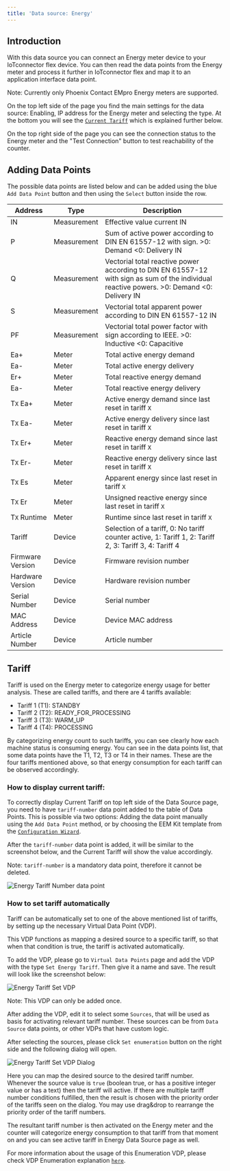 ```yaml
---
title: 'Data source: Energy'
---
```


## Introduction

With this data source you can connect an Energy meter device to your IoTconnector flex device. You can then read the data points from the Energy meter and process it further in IoTconnector flex and map it to an application interface data point.

Note: Currently only Phoenix Contact EMpro Energy meters are supported.

On the top left side of the page you find the main settings for the data source: Enabling, IP address for the Energy meter and selecting the type. At the bottom you will see the [`Current Tariff`](Energy.md#tariff) which is explained further below.

On the top right side of the page you can see the connection status to the Energy meter and the "Test Connection" button to test reachability of the counter.

## Adding Data Points

The possible data points are listed below and can be added using the blue `Add Data Point` button and then using the `Select` button inside the row.

| Address          | Type        | Description                                                                                                                                |
| ---------------- | ----------- | ------------------------------------------------------------------------------------------------------------------------------------------ |
| IN               | Measurement | Effective value current IN                                                                                                                 |
| P                | Measurement | Sum of active power according to DIN EN 61557-12 with sign. >0: Demand <0: Delivery IN                                                     |
| Q                | Measurement | Vectorial total reactive power according to DIN EN 61557-12 with sign as sum of the individual reactive powers. >0: Demand <0: Delivery IN |
| S                | Measurement | Vectorial total apparent power according to DIN EN 61557-12 IN                                                                             |
| PF               | Measurement | Vectorial total power factor with sign according to IEEE. >0: Inductive <0: Capacitive                                                     |
| Ea+              | Meter       | Total active energy demand                                                                                                                 |
| Ea-              | Meter       | Total active energy delivery                                                                                                               |
| Er+              | Meter       | Total reactive energy demand                                                                                                               |
| Ea-              | Meter       | Total reactive energy delivery                                                                                                             |
| T`X` Ea+         | Meter       | Active energy demand since last reset in tariff `X`                                                                                        |
| T`X` Ea-         | Meter       | Active energy delivery since last reset in tariff `X`                                                                                      |
| T`X` Er+         | Meter       | Reactive energy demand since last reset in tariff `X`                                                                                      |
| T`X` Er-         | Meter       | Reactive energy delivery since last reset in tariff `X`                                                                                    |
| T`X` Es          | Meter       | Apparent energy since last reset in tariff `X`                                                                                             |
| T`X` Er          | Meter       | Unsigned reactive energy since last reset in tariff `X`                                                                                    |
| T`X` Runtime     | Meter       | Runtime since last reset in tariff `X`                                                                                                     |
| Tariff           | Device      | Selection of a tariff, 0: No tariff counter active, 1: Tariff 1, 2: Tariff 2, 3: Tariff 3, 4: Tariff 4                                     |
| Firmware Version | Device      | Firmware revision number                                                                                                                   |
| Hardware Version | Device      | Hardware revision number                                                                                                                   |
| Serial Number    | Device      | Serial number                                                                                                                              |
| MAC Address      | Device      | Device MAC address                                                                                                                         |
| Article Number   | Device      | Article number                                                                                                                             |

## Tariff

Tariff is used on the Energy meter to categorize energy usage for better analysis. These are called tariffs, and there are 4 tariffs available:

- Tariff 1 (T1): STANDBY
- Tariff 2 (T2): READY_FOR_PROCESSING
- Tariff 3 (T3): WARM_UP
- Tariff 4 (T4): PROCESSING

By categorizing energy count to such tariffs, you can see clearly how each machine status is consuming energy. You can see in the data points list, that some data points have the T1, T2, T3 or T4 in their names. These are the four tariffs mentioned above, so that energy consumption for each tariff can be observed accordingly.

### How to display current tariff:

To correctly display Current Tariff on top left side of the Data Source page, you need to have `tariff-number` data point added to the table of Data Points. This is possible via two options: Adding the data point manually using the `Add Data Point` method, or by choosing the EEM Kit template from the [`Configuration Wizard`](GettingStarted.md#configuration-wizard).

After the `tariff-number` data point is added, it will be similar to the screenshot below, and the Current Tariff will show the value accordingly.

Note: `tariff-number` is a mandatory data point, therefore it cannot be deleted.

![Energy Tariff Number data point](/img/datasource/EnergyTariffNumberDatapoint.png)

### How to set tariff automatically

Tariff can be automatically set to one of the above mentioned list of tariffs, by setting up the necessary Virtual Data Point (VDP).

This VDP functions as mapping a desired source to a specific tariff, so that when that condition is true, the tariff is activated automatically.

To add the VDP, please go to `Virtual Data Points` page and add the VDP with the type `Set Energy Tariff`. Then give it a name and save. The result will look like the screenshot below:

![Energy Tariff Set VDP](/img/datasource/EnergyTariffVdp.png)

Note: This VDP can only be added once.

After adding the VDP, edit it to select some `Sources`, that will be used as basis for activating relevant tariff number. These sources can be from `Data Source` data points, or other VDPs that have custom logic.

After selecting the sources, please click `Set enumeration` button on the right side and the following dialog will open.

![Energy Tariff Set VDP Dialog](/img/datasource/EnergyTariffVdpDialog.png)

Here you can map the desired source to the desired tariff number. Whenever the source value is `true` (boolean true, or has a positive integer value or has a text) then the tariff will active. If there are multiple tariff number conditions fulfilled, then the result is chosen with the priority order of the tariffs seen on the dialog. You may use drag&drop to rearrange the priority order of the tariff numbers.

The resultant tariff number is then activated on the Energy meter and the counter will categorize energy consumption to that tariff from that moment on and you can see active tariff in Energy Data Source page as well.

For more information about the usage of this Enumeration VDP, please check VDP Enumeration explanation [`here`](VirtualDataPoints.md#enumeration).
